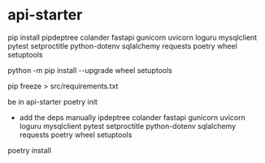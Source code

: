 # api-starter


pip install pipdeptree colander fastapi gunicorn uvicorn loguru mysqlclient pytest setproctitle python-dotenv sqlalchemy
requests poetry wheel setuptools

python -m pip install --upgrade wheel setuptools

pip freeze > src/requirements.txt

be in api-starter
poetry init
- add the deps manually
ipdeptree colander fastapi gunicorn uvicorn loguru mysqlclient pytest setproctitle python-dotenv sqlalchemy
requests poetry wheel setuptools

poetry install